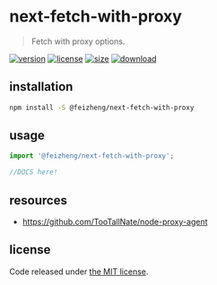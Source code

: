 # next-fetch-with-proxy
> Fetch with proxy options.

[![version][version-image]][version-url]
[![license][license-image]][license-url]
[![size][size-image]][size-url]
[![download][download-image]][download-url]

## installation
```bash
npm install -S @feizheng/next-fetch-with-proxy
```

## usage
```js
import '@feizheng/next-fetch-with-proxy';

//DOCS here!
```

## resources
- https://github.com/TooTallNate/node-proxy-agent

## license
Code released under [the MIT license](https://github.com/afeiship/next-fetch-with-proxy/blob/master/LICENSE.txt).

[version-image]: https://img.shields.io/npm/v/@feizheng/next-fetch-with-proxy
[version-url]: https://npmjs.org/package/@feizheng/next-fetch-with-proxy

[license-image]: https://img.shields.io/npm/l/@feizheng/next-fetch-with-proxy
[license-url]: https://github.com/afeiship/next-fetch-with-proxy/blob/master/LICENSE.txt

[size-image]: https://img.shields.io/bundlephobia/minzip/@feizheng/next-fetch-with-proxy
[size-url]: https://github.com/afeiship/next-fetch-with-proxy/blob/master/dist/next-fetch-with-proxy.min.js

[download-image]: https://img.shields.io/npm/dm/@feizheng/next-fetch-with-proxy
[download-url]: https://www.npmjs.com/package/@feizheng/next-fetch-with-proxy
